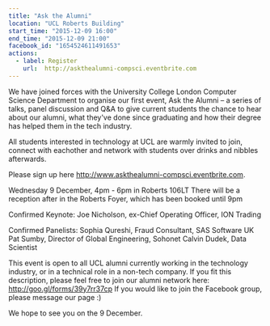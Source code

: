 ```yaml
---
title: "Ask the Alumni"
location: "UCL Roberts Building"
start_time: "2015-12-09 16:00"
end_time: "2015-12-09 21:00"
facebook_id: "1654524611491653"
actions:
  - label: Register
    url:  http://askthealumni-compsci.eventbrite.com
---
```


We have joined forces with the University College London Computer Science Department to organise our first event, Ask the Alumni – a series of talks, panel discussion and Q&A to give current students the chance to hear about our alumni, what they've done since graduating and how their degree has helped them in the tech industry.

All students interested in technology at UCL are warmly invited to join, connect with eachother and network with students over drinks and nibbles afterwards. 

Please sign up here <http://www.askthealumni-compsci.eventbrite.com>.

Wednesday 9 December, 4pm - 6pm in Roberts 106LT
There will be a reception after in the Roberts Foyer, which has been booked until 9pm

Confirmed Keynote:
Joe Nicholson, ex-Chief Operating Officer, ION Trading

Confirmed Panelists:
Sophia Qureshi, Fraud Consultant, SAS Software UK
Pat Sumby, Director of Global Engineering, Sohonet
Calvin Dudek, Data Scientist


This event is open to all UCL alumni currently working in the technology industry, or in a technical role in a non-tech company. If you fit this description, please feel free to join our alumni network here: <http://goo.gl/forms/39y7rr37cp> If you would like to join the Facebook group, please message our page :)

We hope to see you on the 9 December.
